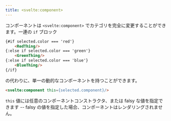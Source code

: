 ```yaml
---
title: <svelte:component>
---
```


コンポーネントは `<svelte:component>` でカテゴリを完全に変更することができます。一連の `if` ブロック

```html
{#if selected.color === 'red'}
	<RedThing/>
{:else if selected.color === 'green'}
	<GreenThing/>
{:else if selected.color === 'blue'}
	<BlueThing/>
{/if}
```

の代わりに、単一の動的なコンポーネントを持つことができます。

```html
<svelte:component this={selected.component}/>
```

`this` 値には任意のコンポーネントコンストラクタ、または falsy な値を指定できます -- falsy の値を指定した場合、コンポーネントはレンダリングされません。